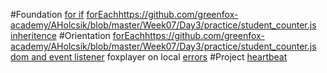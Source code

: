 #Foundation
[for if](https://github.com/greenfox-academy/AHolcsik/blob/master/Week07/Day2/fizz_buzz.js)
[forEach](https://github.com/greenfox-academy/AHolcsik/blob/master/Week07/Day3/practice/student_counter.js)https://github.com/greenfox-academy/AHolcsik/blob/master/Week07/Day3/practice/student_counter.js
[inheritence](https://github.com/greenfox-academy/AHolcsik/blob/master/Week04/Day2/aircraft.py)
#Orientation
[forEach](https://github.com/greenfox-academy/AHolcsik/blob/master/Week07/Day3/practice/student_counter.js)https://github.com/greenfox-academy/AHolcsik/blob/master/Week07/Day3/practice/student_counter.js
[dom and event listener](https://github.com/greenfox-academy/FedEx-set/blob/dev/assets/script/rendering.js)
foxplayer on local
[errors](https://github.com/greenfox-academy/AHolcsik/blob/19ce4211b3da4f2a7a4291e45595bdb29de34455/Week09/Day2/exception/exception.js)
#Project
[heartbeat](https://github.com/greenfox-academy/huli-heartbeat-nodejs)

